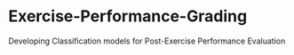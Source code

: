 # Exercise-Performance-Grading
Developing Classification models for Post-Exercise Performance Evaluation
